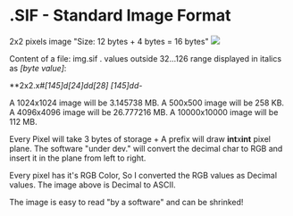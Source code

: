 # .SIF - Standard Image Format

2x2 pixels image "Size: 12 bytes + 4 bytes = 16 bytes"
![](https://i.imgur.com/7T9MvdS.png)

Content of a file: img.sif . values outside 32...126 range displayed in italics as *[byte value]*:

**2x2.x#*[145]*d*[24]*dd*[28]* *[145]*dd-**

A 1024x1024 image will be 3.145738 MB.
A 500x500 image will be 258 KB.
A 4096x4096 image will be 26.777216 MB.
A 10000x10000 image will be 112 MB.

Every Pixel will take 3 bytes of storage + A prefix will draw **int**x**int** pixel plane. The software "under dev." will convert the decimal char to RGB and insert it in the plane from left to right.

Every pixel has it's RGB Color, So I converted the RGB values as Decimal values. The image above is Decimal to ASCII.

The image is easy to read "by a software" and can be shrinked!